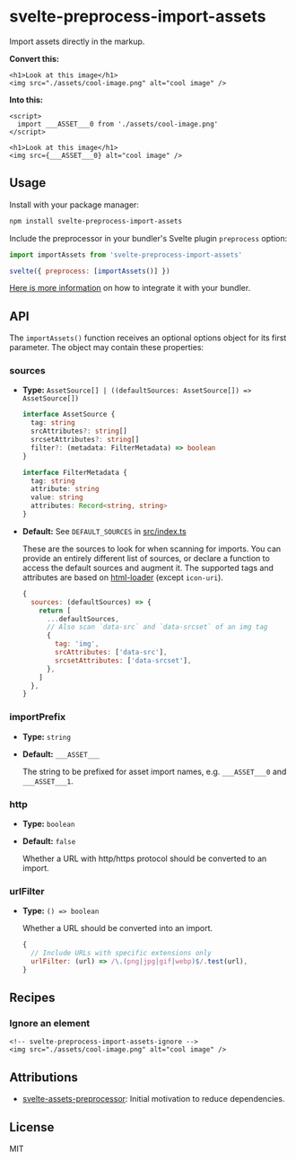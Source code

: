# svelte-preprocess-import-assets

Import assets directly in the markup.

**Convert this:**

```svelte
<h1>Look at this image</h1>
<img src="./assets/cool-image.png" alt="cool image" />
```

**Into this:**

```svelte
<script>
  import ___ASSET___0 from './assets/cool-image.png'
</script>

<h1>Look at this image</h1>
<img src={___ASSET___0} alt="cool image" />
```

## Usage

Install with your package manager:

```bash
npm install svelte-preprocess-import-assets
```

Include the preprocessor in your bundler's Svelte plugin `preprocess` option:

```js
import importAssets from 'svelte-preprocess-import-assets'

svelte({ preprocess: [importAssets()] })
```

[Here is more information](https://github.com/sveltejs/svelte-preprocess/blob/9e587151e9384b819d7b285caba7231c138942f0/docs/usage.md) on how to integrate it with your bundler.

## API

The `importAssets()` function receives an optional options object for its first parameter. The object may contain these properties:

### sources

- **Type:** `AssetSource[] | ((defaultSources: AssetSource[]) => AssetSource[])`

  ```ts
  interface AssetSource {
    tag: string
    srcAttributes?: string[]
    srcsetAttributes?: string[]
    filter?: (metadata: FilterMetadata) => boolean
  }

  interface FilterMetadata {
    tag: string
    attribute: string
    value: string
    attributes: Record<string, string>
  }
  ```

- **Default:** See `DEFAULT_SOURCES` in [src/index.ts](./src/index.ts)

  These are the sources to look for when scanning for imports. You can provide an entirely different list of sources, or declare a function to access the default sources and augment it. The supported tags and attributes are based on [html-loader](https://github.com/webpack-contrib/html-loader#sources) (except `icon-uri`).

  ```js
  {
    sources: (defaultSources) => {
      return [
        ...defaultSources,
        // Also scan `data-src` and `data-srcset` of an img tag
        {
          tag: 'img',
          srcAttributes: ['data-src'],
          srcsetAttributes: ['data-srcset'],
        },
      ]
    },
  }
  ```

### importPrefix

- **Type:** `string`
- **Default:** `___ASSET___`

  The string to be prefixed for asset import names, e.g. `___ASSET___0` and `___ASSET___1`.

### http

- **Type:** `boolean`
- **Default:** `false`

  Whether a URL with http/https protocol should be converted to an import.

### urlFilter

- **Type:** `() => boolean`

  Whether a URL should be converted into an import.

  ```js
  {
    // Include URLs with specific extensions only
    urlFilter: (url) => /\.(png|jpg|gif|webp)$/.test(url),
  }
  ```

## Recipes

### Ignore an element

```svelte
<!-- svelte-preprocess-import-assets-ignore -->
<img src="./assets/cool-image.png" alt="cool image" />
```

## Attributions

- [svelte-assets-preprocessor](https://github.com/pchynoweth/svelte-assets-preprocessor): Initial motivation to reduce dependencies.

## License

MIT
